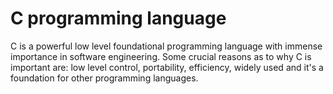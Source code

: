 # C programming language
C is a powerful low level foundational programming language with immense importance in software engineering.
Some crucial reasons as to why C is important are: low level control, portability, efficiency, widely used and it's a foundation for other programming languages.

